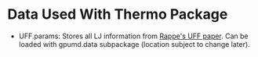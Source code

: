 # Data Used With Thermo Package
* UFF.params: Stores all LJ information from [Rappe's UFF paper](https://pubs.acs.org/doi/abs/10.1021/ja00051a040). Can be loaded with gpumd.data subpackage (location subject to change later).